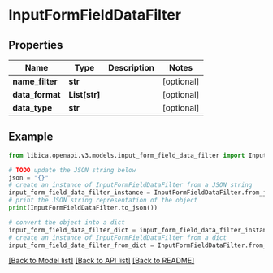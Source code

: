 # InputFormFieldDataFilter


## Properties

Name | Type | Description | Notes
------------ | ------------- | ------------- | -------------
**name_filter** | **str** |  | [optional] 
**data_format** | **List[str]** |  | [optional] 
**data_type** | **str** |  | [optional] 

## Example

```python
from libica.openapi.v3.models.input_form_field_data_filter import InputFormFieldDataFilter

# TODO update the JSON string below
json = "{}"
# create an instance of InputFormFieldDataFilter from a JSON string
input_form_field_data_filter_instance = InputFormFieldDataFilter.from_json(json)
# print the JSON string representation of the object
print(InputFormFieldDataFilter.to_json())

# convert the object into a dict
input_form_field_data_filter_dict = input_form_field_data_filter_instance.to_dict()
# create an instance of InputFormFieldDataFilter from a dict
input_form_field_data_filter_from_dict = InputFormFieldDataFilter.from_dict(input_form_field_data_filter_dict)
```
[[Back to Model list]](../README.md#documentation-for-models) [[Back to API list]](../README.md#documentation-for-api-endpoints) [[Back to README]](../README.md)


